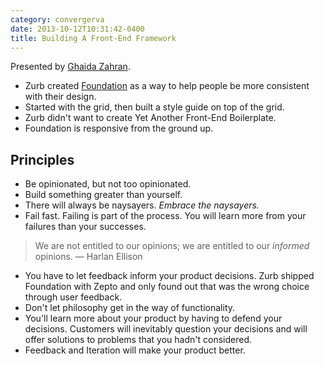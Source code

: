 ```yaml
---
category: convergerva
date: 2013-10-12T10:31:42-0400
title: Building A Front-End Framework
---
```


Presented by [Ghaida Zahran](http://ghaidazahran.com/).

- Zurb created [Foundation](http://foundation.zurb.com/) as a way to help people be more consistent with their design.
- Started with the grid, then built a style guide on top of the grid.
- Zurb didn't want to create Yet Another Front-End Boilerplate.
- Foundation is responsive from the ground up.


## Principles

- Be opinionated, but not too opinionated.
- Build something greater than yourself.
- There will always be naysayers. _Embrace the naysayers._
- Fail fast. Failing is part of the process. You will learn more from your failures than your successes.

> We are not entitled to our opinions; we are entitled to our _informed_ opinions. — Harlan Ellison

- You have to let feedback inform your product decisions. Zurb shipped Foundation with Zepto and only found out that was the wrong choice through user feedback.
- Don't let philosophy get in the way of functionality.
- You'll learn more about your product by having to defend your decisions. Customers will inevitably question your decisions and will offer solutions to problems that you hadn't considered.
- Feedback and Iteration will make your product better.